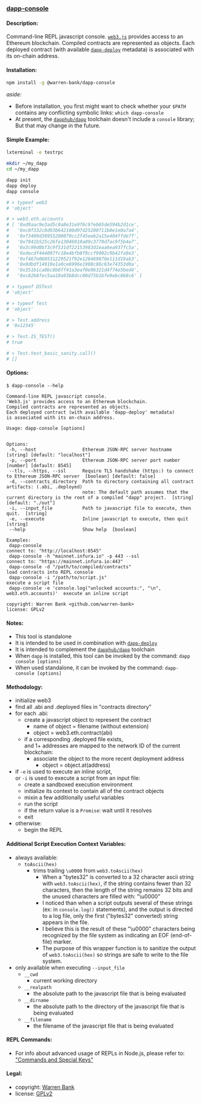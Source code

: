 ### [dapp-console](https://github.com/warren-bank/dapp-console)

#### Description:

Command-line REPL javascript console. [`web3.js`](https://github.com/ethereum/web3.js/) provides access to an Ethereum blockchain. Compiled contracts are represented as objects. Each deployed contract (with available [`dapp-deploy`](https://github.com/warren-bank/dapp-deploy) metadata) is associated with its on-chain address.

#### Installation:

```bash
npm install -g @warren-bank/dapp-console
```

*aside:*
* Before installation, you first might want to check whether your `$PATH` contains any conflicting symbolic links: `which dapp-console`
* At present, the [`dapphub/dapp`](https://github.com/dapphub/dapp) toolchain doesn't include a `console` library; But that may change in the future.

#### Simple Example:

```bash
lxterminal -e testrpc

mkdir ~/my_dapp
cd ~/my_dapp

dapp init
dapp deploy
dapp console

# > typeof web3
# 'object'

# > web3.eth.accounts
# [ '0xd9aac9e3ad5c0a8e31e9f6c97eb65de594b2d1ce',
#   '0xc0f332c8d93b642100d97d25200711b0e1e0a7a4',
#   '0xf3409d30955200079cc2f45eeb2a15e404ffde7f',
#   '0x7941b525c26fe13046010a09c3770d7ac9f5b4e7',
#   '0x3c99d0bf3c9f531df22153983d1eaa6ea937fc5a',
#   '0xdecdf444097fc18e4bfb8f9ccf9902c9b42fa9e3',
#   '0xf467e060531229521f92e128469870e111d19ab3',
#   '0x0dbdf14919e1a0ce6996e1908c86c63e74353d0a',
#   '0x351b1ca0bc8b8ff41a3eaf0e9b321d4f74e5bed4',
#   '0xc82b8fec5aa10a93b8dcc00d75b1bfe9ebc668c6' ]

# > typeof DSTest
# 'object'

# > typeof Test
# 'object'

# > Test.address
# '0x12345'

# > Test.IS_TEST()
# true

# > Test.test_basic_sanity.call()
# []
```

#### Options:

```text
$ dapp-console --help

Command-line REPL javascript console.
'Web3.js' provides access to an Ethereum blockchain.
Compiled contracts are represented as objects.
Each deployed contract (with available 'dapp-deploy' metadata)
is associated with its on-chain address.

Usage: dapp-console [options]


Options:
 -h, --host                 Ethereum JSON-RPC server hostname  [string] [default: "localhost"]
 -p, --port                 Ethereum JSON-RPC server port number  [number] [default: 8545]
 --tls, --https, --ssl      Require TLS handshake (https:) to connect to Ethereum JSON-RPC server  [boolean] [default: false]
 -d, --contracts_directory  Path to directory containing all contract artifacts: (.abi, .deployed)
                            note: The default path assumes that the current directory is the root of a compiled "dapp" project.  [string] [default: "./out"]
 -i, --input_file           Path to javascript file to execute, then quit.  [string]
 -e, --execute              Inline javascript to execute, then quit  [string]
 --help                     Show help  [boolean]

Examples:
 dapp-console                                                                  connect to: "http://localhost:8545"
 dapp-console -h "mainnet.infura.io" -p 443 --ssl                              connect to: "https://mainnet.infura.io:443"
 dapp-console -d "/path/to/compiled/contracts"                                 load contracts into REPL console
 dapp-console -i "/path/to/script.js"                                          execute a script file
 dapp-console -e 'console.log("unlocked accounts:", "\n", web3.eth.accounts)'  execute an inline script

copyright: Warren Bank <github.com/warren-bank>
license: GPLv2
```

#### Notes:

* This tool is standalone
* It is intended to be used in combination with [`dapp-deploy`](https://github.com/warren-bank/dapp-deploy)
* It is intended to complement the [`dapphub/dapp`](https://github.com/dapphub/dapp) toolchain
* When `dapp` is installed, this tool can be invoked by the command: `dapp console [options]`
* When used standalone, it can be invoked by the command: `dapp-console [options]`

#### Methodology:

* initialize web3
* find all .abi and .deployed files in "contracts directory"
* for each .abi:
  * create a javascript object to represent the contract
    * name of object = filename (without extension)
    * object = web3.eth.contract(abi)
  * if a corresponding .deployed file exists,<br>
    and 1+ addresses are mapped to the network ID of the current blockchain:
    * associate the object to the more recent deployment address
      * object = object.at(address)
* if `-e` is used to execute an inline script,<br>
  or `-i` is used to execute a script from an input file:
  * create a sandboxed execution environment
  * initialize its context to contain all of the contract objects
  * mixin a few additionally useful variables
  * run the script
  * if the return value is a `Promise`: wait until it resolves
  * exit
* otherwise:
  * begin the REPL

#### Additional Script Execution Context Variables:

* always available:
  * `toAscii(hex)`
    * trims trailing `\u0000` from `web3.toAscii(hex)`
      * When a "bytes32" is converted to a 32 character ascii string with `web3.toAscii(hex)`,
        if the string contains fewer than 32 characters,
        then the length of the string remains 32 bits and the unused characters are filled with: "\u0000"
      * I noticed than when a script outputs several of these strings (ex: in `console.log()` statements),
        and the output is directed to a log file,
        only the first ("bytes32" converted) string appears in the file.
      * I believe this is the result of these "\u0000" characters being recognized by the file system
        as indicating an EOF (end-of-file) marker.
      * The purpose of this wrapper function is to sanitize the output of `web3.toAscii(hex)`
        so strings are safe to write to the file system.
* only available when executing `--input_file`
  * `__cwd`
    * current working directory
  * `__realpath`
    * the absolute path to the javascript file that is being evaluated
  * `__dirname`
    * the absolute path to the directory of the javascript file that is being evaluated
  * `__filename`
    * the filename of the javascript file that is being evaluated

#### REPL Commands:

* For info about advanced usage of REPLs in Node.js, please refer to: ["Commands and Special Keys"](https://nodejs.org/api/repl.html#repl_commands_and_special_keys)

#### Legal:

* copyright: [Warren Bank](https://github.com/warren-bank)
* license: [GPLv2](https://www.gnu.org/licenses/old-licenses/gpl-2.0.txt)
